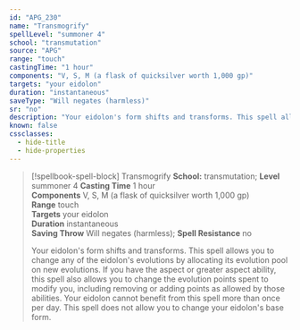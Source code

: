 ```yaml
---
id: "APG_230"
name: "Transmogrify"
spellLevel: "summoner 4"
school: "transmutation"
source: "APG"
range: "touch"
castingTime: "1 hour"
components: "V, S, M (a flask of quicksilver worth 1,000 gp)"
targets: "your eidolon"
duration: "instantaneous"
saveType: "Will negates (harmless)"
sr: "no"
description: "Your eidolon's form shifts and transforms. This spell allows you to change any of the eidolon's evolutions by allocating its evolution pool on new evolutions. If you have the aspect or greater aspect ability, this spell also allows you to change the evolution points spent to modify you, including removing or adding points as allowed by those abilities.  Your eidolon cannot benefit from this spell more than once per day. This spell does not allow you to change your eidolon's base form."
known: false
cssclasses:
  - hide-title
  - hide-properties
---
```


> [!spellbook-spell-block] Transmogrify
> **School:** transmutation; **Level** summoner 4
> **Casting Time** 1 hour  
> **Components** V, S, M (a flask of quicksilver worth 1,000 gp)  
> **Range** touch  
> **Targets** your eidolon  
> **Duration** instantaneous  
> **Saving Throw** Will negates (harmless); **Spell Resistance** no
> 
> Your eidolon's form shifts and transforms. This spell allows you to change any of the eidolon's evolutions by allocating its evolution pool on new evolutions. If you have the aspect or greater aspect ability, this spell also allows you to change the evolution points spent to modify you, including removing or adding points as allowed by those abilities.  Your eidolon cannot benefit from this spell more than once per day. This spell does not allow you to change your eidolon's base form.